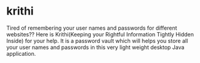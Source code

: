 # krithi
Tired of remembering your user names and passwords for different websites?? Here is Krithi(Keeping your Rightful Information Tightly Hidden Inside) for your help. It is a password vault which will helps you store all your user names and passwords in this very light weight desktop Java application.
